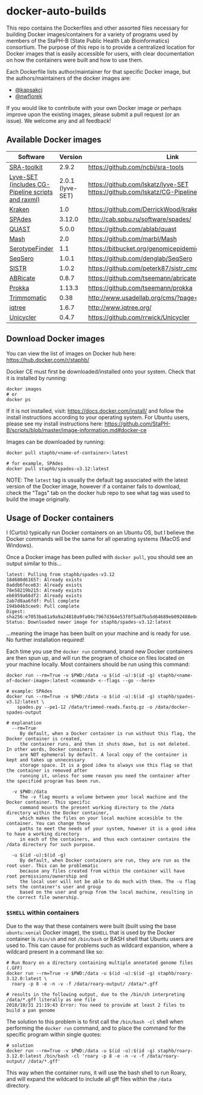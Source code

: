 # docker-auto-builds
This repo contains the Dockerfiles and other assorted files necessary for building Docker images/containers for a variety of programs used by members of the StaPH-B (State Public Health Lab Bioinformatics) consortium. The purpose of this repo is to provide a centralized location for Docker images that is easily accessible for users, with clear documentation on how the containers were built and how to use them.

Each Dockerfile lists author/maintainer for that specific Docker image, but the authors/maintainers of the docker images are:
  * [@kapsakcj](https://github.com/kapsakcj)
  * [@nwflorek](https://github.com/nwflorek)

If you would like to contribute with your own Docker image or perhaps improve upon the existing images, please submit a pull request (or an issue). We welcome any and all feedback!

## Available Docker images
| Software | Version | Link |
| -------- | ------- | -------- |
| [SRA-toolkit](https://hub.docker.com/r/staphb/sratoolkit-v2.9.2/) | 2.9.2 | https://github.com/ncbi/sra-tools |
| [Lyve-SET (includes CG-Pipeline scripts and raxml)](https://hub.docker.com/r/staphb/lyveset-v2.0/) | 2.0.1 (lyve-SET) | https://github.com/lskatz/lyve-SET https://github.com/lskatz/CG-Pipeline |
| [Kraken](https://hub.docker.com/r/staphb/kraken-v1.0/) | 1.0 | https://github.com/DerrickWood/kraken |
| [SPAdes](https://hub.docker.com/r/staphb/spades-v3.12/) | 3.12.0 | http://cab.spbu.ru/software/spades/ |
| [QUAST](https://hub.docker.com/r/staphb/quast-v5.0.0/) | 5.0.0 | https://github.com/ablab/quast |
| [Mash](https://hub.docker.com/r/staphb/mash/) | 2.0 | https://github.com/marbl/Mash |
| [SerotypeFinder](https://hub.docker.com/r/staphb/serotypefinder-v1.1/) | 1.1 | https://bitbucket.org/genomicepidemiology/serotypefinder/ |
| [SeqSero](https://hub.docker.com/r/staphb/seqsero-v1.0.1/) | 1.0.1 | https://github.com/denglab/SeqSero |
| [SISTR](https://hub.docker.com/r/staphb/sistr-v1.0.2/) | 1.0.2 | https://github.com/peterk87/sistr_cmd |
| [ABRicate](https://hub.docker.com/r/staphb/abricate-v0.8.7/) | 0.8.7 | https://github.com/tseemann/abricate |
| [Prokka](https://hub.docker.com/r/staphb/prokka-v1.13/) | 1.13.3 | https://github.com/tseemann/prokka |
| [Trimmomatic](https://hub.docker.com/r/staphb/trimmomatic-0.38/) | 0.38 | http://www.usadellab.org/cms/?page=trimmomatic |
| [iqtree](https://hub.docker.com/r/staphb/iqtree-v1.6.7/) | 1.6.7 | http://www.iqtree.org/ |
| [Unicycler](https://hub.docker.com/r/staphb/unicycler-v0.4.7/) | 0.4.7 | https://github.com/rrwick/Unicycler |

## Download Docker images
You can view the list of images on Docker hub here: https://hub.docker.com/r/staphb/

Docker CE must first be downloaded/installed onto your system. Check that it is installed by running:
```
docker images
# or
docker ps
```
If it is not installed, visit: https://docs.docker.com/install/ and follow the install instructions according to your operating system. For Ubuntu users, please see my install instructions here: https://github.com/StaPH-B/scripts/blob/master/image-information.md#docker-ce

Images can be downloaded by running:
```
docker pull staphb/<name-of-container>:latest

# for example, SPAdes
docker pull staphb/spades-v3.12:latest
```
NOTE: The `latest` tag is usually the default tag associated with the latest version of the Docker image, however if a container fails to download, check the "Tags" tab on the docker hub repo to see what tag was used to build the image originally.

## Usage of Docker containers
I (Curtis) typically run Docker containers on an Ubuntu OS, but I believe the Docker commands will be the same for all operating systems (MacOS and Windows).

Once a Docker image has been pulled with `docker pull`, you should see an output similar to this...
```
latest: Pulling from staphb/spades-v3.12
18d680d61657: Already exists
0addb6fece63: Already exists
78e58219b215: Already exists
eb6959a66df2: Already exists
2ab7d8aa6fdf: Pull complete
194b04b3cee9: Pull complete
Digest: sha256:e7053ba61a9a9a24810a9fa04c7967d364e53f0f5a87ba5d64689eb092488e0d
Status: Downloaded newer image for staphb/spades-v3.12:latest
```
...meaning the image has been built on your machine and is ready for use. No further installation required!

Each time you use the `docker run` command, brand new Docker containers are then spun up, and will run the program of choice on files located on your machine locally. Most containers should be run using this command:
```
docker run --rm=True -v $PWD:/data -u $(id -u):$(id -g) staphb/<name-of-docker-image>:latest <command> <--flags --go --here>

# example: SPAdes
docker run --rm=True -v $PWD:/data -u $(id -u):$(id -g) staphb/spades-v3.12:latest \
    spades.py --pe1-12 /data/trimmed-reads.fastq.gz -o /data/docker-spades-output 
```
```
# explanation
  --rm=True
     By default, when a Docker container is run without this flag, the Docker container is created,
     the container runs, and then it shuts down, but is not deleted. In other words, Docker conainers
     are NOT ephemeral by default. A local copy of the container is kept and takes up unnecessary
     storage space. It is a good idea to always use this flag so that the container is removed after
     running it, unless for some reason you need the container after the specified program has been run.

  -v $PWD:/data
     The -v flag mounts a volume between your local machine and the Docker container. This specific
     command mounts the present working directory to the /data directory within the Docker container,
     which makes the files on your local machine accesible to the container. You can change these
     paths to meet the needs of your system, however it is a good idea to have a working directory
     in each of the containers, and thus each container contains the /data directory for such purpose.
     
  -u $(id -u):$(id -g)
     By default, when Docker containers are run, they are run as the root user. This can be problematic
     because any files created from within the container will have root permissions/ownership and
     the local user will not be able to do much with them. The -u flag sets the container's user and group 
     based on the user and group from the local machine, resulting in the correct file ownership.
```
### `$SHELL` within containers
Due to the way that these containers were built (built using the base `ubuntu:xenial` Docker image), the `$SHELL` that is used by the Docker container is `/bin/sh` and not `/bin/bash` or BASH shell that Ubuntu users are used to. This can cause for problems such as wildcard expansion, where a wildcard present in a command like so:
```
# Run Roary on a directory containing multiple annotated genome files (.GFF)
docker run --rm=True -v $PWD:/data -u $(id -u):$(id -g) staphb/roary-3.12.0:latest \
  roary -p 8 -e -n -v -f /data/roary-output/ /data/*.gff
  
# results in the following output, due to the /bin/sh interpreting /data/*.gff literally as one file
2018/10/31 21:19:43 Error: You need to provide at least 2 files to build a pan genome
```
The solution to this problem is to first call the `/bin/bash -cl` shell when performing the `docker run` command, and to place the command for the specific program within single quotes:
```
# solution
docker run --rm=True -v $PWD:/data -u $(id -u):$(id -g) staphb/roary-3.12.0:latest /bin/bash -cl 'roary -p 8 -e -n -v -f /data/roary-output/ /data/*.gff'
```
This way when the container runs, it will use the bash shell to run Roary, and will expand the wildcard to include all gff files within the `/data` directory.
